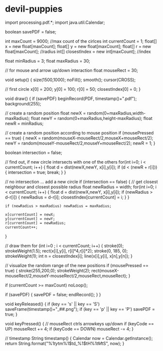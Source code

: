 # devil-puppies

import processing.pdf.*;
import java.util.Calendar;

boolean savePDF = false;

int maxCount = 9000; //max count of the cirlces
int currentCount = 1;
float[] x = new float[maxCount];
float[] y = new float[maxCount];
float[] r = new float[maxCount]; //radius
int[] closestIndex = new int[maxCount]; //index

float minRadius = 3;
float maxRadius = 30;

// for mouse and arrow up/down interaction
float mouseRect = 30;

void setup() {
  size(1500,1000);
  noFill();
  smooth();
  cursor(CROSS);

  // first circle
  x[0] = 200;
  y[0] = 100;
  r[0] = 50;
  closestIndex[0] = 0;
}



void draw() {
  if (savePDF) beginRecord(PDF, timestamp()+".pdf");
  background(255);

  // create a random position
  float newX = random(0+maxRadius,width-maxRadius);
  float newY = random(0+maxRadius,height-maxRadius);
  float newR = minRadius;

  // create a random position according to mouse position
  if (mousePressed == true) {
    newX = random(mouseX-mouseRect/2,mouseX+mouseRect/2);
    newY = random(mouseY-mouseRect/2,mouseY+mouseRect/2);
    newR = 1;
  }

  boolean intersection = false;

  // find out, if new circle intersects with one of the others
  for(int i=0; i < currentCount; i++) {
    float d = dist(newX,newY, x[i],y[i]);
    if (d < (newR + r[i])) {
      intersection = true;
      break;
    }
  }

  // no intersection ... add a new circle
  if (intersection == false) {
    // get closest neighbour and closest possible radius
    float newRadius = width;
    for(int i=0; i < currentCount; i++) {
      float d = dist(newX,newY, x[i],y[i]);
      if (newRadius > d-r[i]) {
        newRadius = d-r[i];
        closestIndex[currentCount] = i;
      }
    }

    if (newRadius > maxRadius) newRadius = maxRadius;

    x[currentCount] = newX;
    y[currentCount] = newY;
    r[currentCount] = newRadius;
    currentCount++;
  }

  // draw them
  for (int i=0 ; i < currentCount; i++) {
    stroke(0);
    strokeWeight(1.5);
    rect(x[i],y[i], r[i]*4,r[i]*2);
    stroke(0, 185, 0);
    strokeWeight(1);
    int n = closestIndex[i];
    line(x[i],y[i], x[n],y[n]);
  }

  // visualize the random range of the new positions
  if (mousePressed == true) {
    stroke(255,200,0);
    strokeWeight(2);
    rect(mouseX-mouseRect/2,mouseY-mouseRect/2,mouseRect,mouseRect);
  }

  if (currentCount >= maxCount) noLoop();

  if (savePDF) {
    savePDF = false;
    endRecord();
  }
}

void keyReleased() {
  if (key == 's' || key == 'S') saveFrame(timestamp()+"_##.png");
  if (key == 'p' || key == 'P') savePDF = true;
}

void keyPressed() {
  // mouseRect ctrls arrowkeys up/down
  if (keyCode == UP) mouseRect += 4;
  if (keyCode == DOWN) mouseRect -= 4;
}

// timestamp
String timestamp() {
  Calendar now = Calendar.getInstance();
  return String.format("%1$ty%1$tm%1$td_%1$tH%1$tM%1$tS", now);
}
